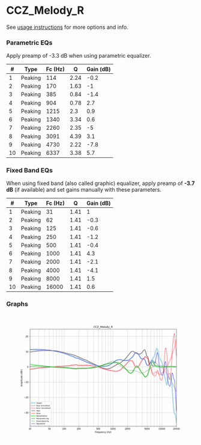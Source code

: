# CCZ_Melody_R
See [usage instructions](https://github.com/jaakkopasanen/AutoEq#usage) for more options and info.

### Parametric EQs
Apply preamp of -3.3 dB when using parametric equalizer.

|   # | Type    |   Fc (Hz) |    Q |   Gain (dB) |
|-----|---------|-----------|------|-------------|
|   1 | Peaking |       114 | 2.24 |        -0.2 |
|   2 | Peaking |       170 | 1.63 |        -1   |
|   3 | Peaking |       385 | 0.84 |        -1.4 |
|   4 | Peaking |       904 | 0.78 |         2.7 |
|   5 | Peaking |      1215 | 2.3  |         0.9 |
|   6 | Peaking |      1340 | 3.34 |         0.6 |
|   7 | Peaking |      2260 | 2.35 |        -5   |
|   8 | Peaking |      3091 | 4.39 |         3.1 |
|   9 | Peaking |      4730 | 2.22 |        -7.8 |
|  10 | Peaking |      6337 | 3.38 |         5.7 |

### Fixed Band EQs
When using fixed band (also called graphic) equalizer, apply preamp of **-3.7 dB** (if available) and set gains manually with these parameters.

|   # | Type    |   Fc (Hz) |    Q |   Gain (dB) |
|-----|---------|-----------|------|-------------|
|   1 | Peaking |        31 | 1.41 |         1   |
|   2 | Peaking |        62 | 1.41 |        -0.3 |
|   3 | Peaking |       125 | 1.41 |        -0.6 |
|   4 | Peaking |       250 | 1.41 |        -1.2 |
|   5 | Peaking |       500 | 1.41 |        -0.4 |
|   6 | Peaking |      1000 | 1.41 |         4.3 |
|   7 | Peaking |      2000 | 1.41 |        -2.1 |
|   8 | Peaking |      4000 | 1.41 |        -4.1 |
|   9 | Peaking |      8000 | 1.41 |         1.5 |
|  10 | Peaking |     16000 | 1.41 |         0.6 |

### Graphs
![](./CCZ_Melody_R.png)
